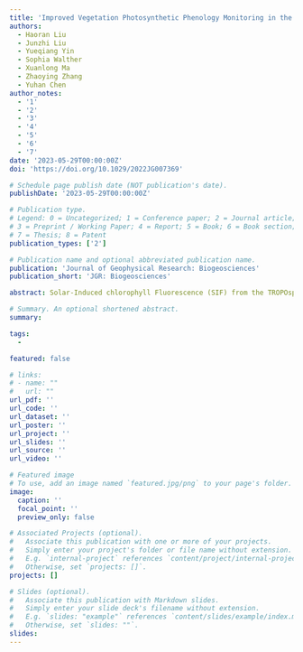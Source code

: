 ```yaml
---
title: 'Improved Vegetation Photosynthetic Phenology Monitoring in the Northern Ecosystems Using Total Canopy Solar-Induced Chlorophyll Fluorescence Derived From TROPOMI'
authors:
  - Haoran Liu
  - Junzhi Liu
  - Yueqiang Yin
  - Sophia Walther
  - Xuanlong Ma
  - Zhaoying Zhang
  - Yuhan Chen
author_notes:
  - '1'
  - '2'
  - '3'
  - '4'
  - '5'
  - '6'
  - '7'
date: '2023-05-29T00:00:00Z'
doi: 'https://doi.org/10.1029/2022JG007369'

# Schedule page publish date (NOT publication's date).
publishDate: '2023-05-29T00:00:00Z'

# Publication type.
# Legend: 0 = Uncategorized; 1 = Conference paper; 2 = Journal article;
# 3 = Preprint / Working Paper; 4 = Report; 5 = Book; 6 = Book section;
# 7 = Thesis; 8 = Patent
publication_types: ['2']

# Publication name and optional abbreviated publication name.
publication: 'Journal of Geophysical Research: Biogeosciences'
publication_short: 'JGR: Biogeosciences'

abstract: Solar-Induced chlorophyll Fluorescence (SIF) from the TROPOspheric Monitoring Instrument (TROPOMI) with substantially improved spatiotemporal resolutions provides a new potential to improve satellite-based phenology monitoring. The performance of TROPOMI SIF for tracking vegetation photosynthetic phenology, and how it compares to conventional vegetation indices (VIs)-based approaches, however, have not been adequately assessed. Total canopy SIF, as a better proxy of Gross Primary Productivity (GPP) than original directional SIF, is a new SIF to estimate phenology while its performance has not been investigated. This study assesses the capability of TROPOMI SIF before and after canopy correction for phenology monitoring and improves our understanding of these questions. Benchmarked by tower-based GPP, TROPOMI SIF generally performed better than VIs, especially for capturing the End Of Season (EOS) of vegetation photosynthetic activity at deciduous broadleaf forest (DBF), evergreen forest (ENF), and croplands (CRO) sites, but not for Start Of Season (SOS). This suggested that the advantage of SIF over VIs depended on phenological metrics. The total canopy SIF emission obtained through canopy correction generally performed better than the original SIF retrievals, especially in estimating the EOS of forest sites (DBF, MF, ENF), but soil correction did not further improve the accuracy of phenological monitoring. When comparing SIF- and VI-based phenological metrics over northern terrestrial ecosystems, SIF showed earlier senescence date widely, while the differences in onset date were region dependent. These results indicate the necessity of canopy correction to convert directional SIF to canopy total SIF when using satellite SIF products to estimate phenological metrics.

# Summary. An optional shortened abstract.
summary: 

tags:
  - 

featured: false

# links:
# - name: ""
#   url: ""
url_pdf: ''
url_code: ''
url_dataset: ''
url_poster: ''
url_project: ''
url_slides: ''
url_source: ''
url_video: ''

# Featured image
# To use, add an image named `featured.jpg/png` to your page's folder.
image:
  caption: ''
  focal_point: ''
  preview_only: false

# Associated Projects (optional).
#   Associate this publication with one or more of your projects.
#   Simply enter your project's folder or file name without extension.
#   E.g. `internal-project` references `content/project/internal-project/index.md`.
#   Otherwise, set `projects: []`.
projects: []

# Slides (optional).
#   Associate this publication with Markdown slides.
#   Simply enter your slide deck's filename without extension.
#   E.g. `slides: "example"` references `content/slides/example/index.md`.
#   Otherwise, set `slides: ""`.
slides:
---
```


